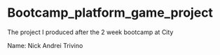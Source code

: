 # Bootcamp_platform_game_project
The project I produced after the 2 week bootcamp at City

Name: Nick Andrei Trivino


